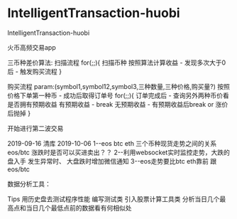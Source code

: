 # IntelligentTransaction-huobi
IntelligentTransaction-huobi

火币高频交易app

三币种差价算法:
扫描流程
for(;;){
    扫描币种
    按照算法计算收益 - 发现多次大于0后 - 触发购买流程
}

购买流程
param:(symbol1,symbol12,symbol3,三种数量,三种价格,购买量?)
按照价格下单第一种币 - 成功后取得订单号
for(;;){
    订单完成后 - 查询另外两种币价看是否拥有预期收益
    有预期收益 - break
    无预期收益 - 有预期收益后break or 涨价后抛掉
}

开始进行第二波交易

2019-09-16 清库
2019-10-06 
1--eos btc eth 三个币种现货走势之间的关系 eos/btc 涨跌时是否可以买进卖出？？
2--利用websocket实时监控走势，大跌的盘入手
发生异常时、 大盘跌时增加微信通知
3--eos走势要比btc eth靠前 跟eos/btc


数据分析工具：

Tips 用历史盘去测试程序性能 编写测试类
引入股票计算工具类
分析当日几个最高点和当日几个最低点前的数据看有何相似处

